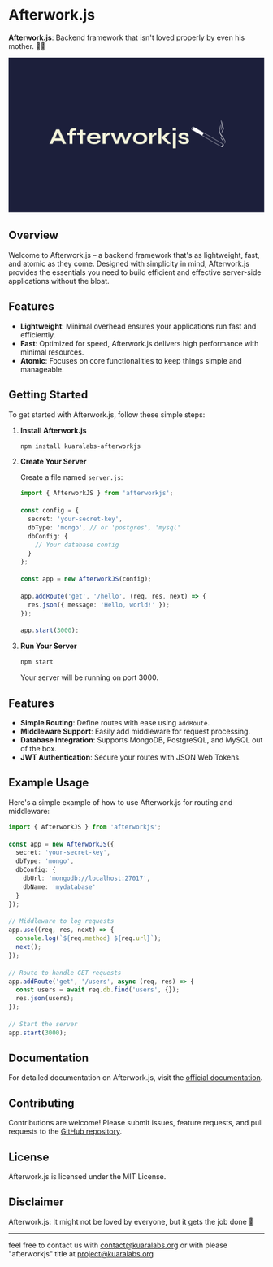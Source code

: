 # Afterwork.js

**Afterwork.js**: Backend framework that isn't loved properly by even his mother. 🚬🥃

![Afterworkjs Logo](images/Afterworkjs.svg)

## Overview

Welcome to Afterwork.js – a backend framework that's as lightweight, fast, and atomic as they come. Designed with simplicity in mind, Afterwork.js provides the essentials you need to build efficient and effective server-side applications without the bloat.

## Features

- **Lightweight**: Minimal overhead ensures your applications run fast and efficiently.
- **Fast**: Optimized for speed, Afterwork.js delivers high performance with minimal resources.
- **Atomic**: Focuses on core functionalities to keep things simple and manageable.

## Getting Started

To get started with Afterwork.js, follow these simple steps:

1. **Install Afterwork.js**

   ```bash
   npm install kuaralabs-afterworkjs
   ```

2. **Create Your Server**

   Create a file named `server.js`:

   ```typescript
   import { AfterworkJS } from 'afterworkjs';

   const config = {
     secret: 'your-secret-key',
     dbType: 'mongo', // or 'postgres', 'mysql'
     dbConfig: {
       // Your database config
     }
   };

   const app = new AfterworkJS(config);

   app.addRoute('get', '/hello', (req, res, next) => {
     res.json({ message: 'Hello, world!' });
   });

   app.start(3000);
   ```

3. **Run Your Server**

   ```bash
   npm start
   ```

   Your server will be running on port 3000.

## Features

- **Simple Routing**: Define routes with ease using `addRoute`.
- **Middleware Support**: Easily add middleware for request processing.
- **Database Integration**: Supports MongoDB, PostgreSQL, and MySQL out of the box.
- **JWT Authentication**: Secure your routes with JSON Web Tokens.

## Example Usage

Here's a simple example of how to use Afterwork.js for routing and middleware:

```typescript
import { AfterworkJS } from 'afterworkjs';

const app = new AfterworkJS({
  secret: 'your-secret-key',
  dbType: 'mongo',
  dbConfig: {
    dbUrl: 'mongodb://localhost:27017',
    dbName: 'mydatabase'
  }
});

// Middleware to log requests
app.use((req, res, next) => {
  console.log(`${req.method} ${req.url}`);
  next();
});

// Route to handle GET requests
app.addRoute('get', '/users', async (req, res) => {
  const users = await req.db.find('users', {});
  res.json(users);
});

// Start the server
app.start(3000);
```

## Documentation

For detailed documentation on Afterwork.js, visit the [official documentation](#).

## Contributing

Contributions are welcome! Please submit issues, feature requests, and pull requests to the [GitHub repository](#).

## License

Afterwork.js is licensed under the MIT License.

## Disclaimer

Afterwork.js: It might not be loved by everyone, but it gets the job done 🚬

---

feel free to contact us with contact@kuaralabs.org or with please "afterworkjs" title at project@kuaralabs.org 
